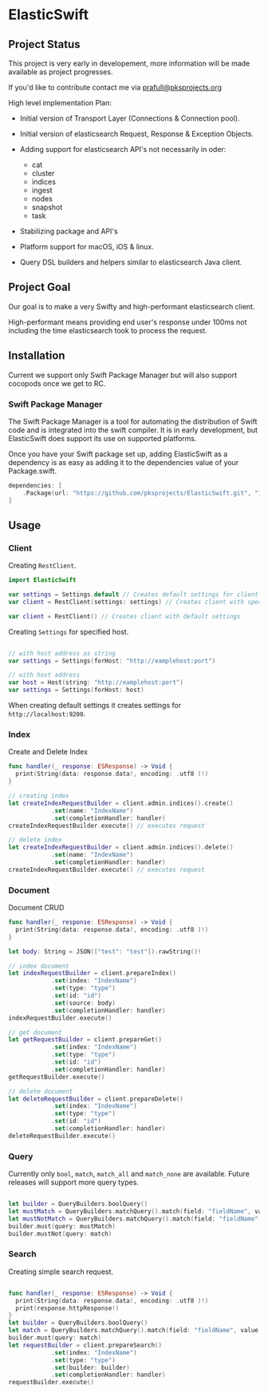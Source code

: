 # ElasticSwift

## Project Status

This project is very early in developement, more information will be made available as project progresses.

If you'd like to contribute contact me via <prafull@pksprojects.org>

High level implementation Plan:

* Initial version of Transport Layer (Connections & Connection pool).

* Initial version of elasticsearch Request, Response & Exception Objects.

* Adding support for elasticsearch API's not necessarily in oder:
  * cat
  * cluster
  * indices
  * ingest
  * nodes
  * snapshot
  * task

* Stabilizing package and API's

* Platform support for macOS, iOS & linux.

* Query DSL builders and helpers similar to elasticsearch Java client.

## Project Goal

Our goal is to make a very Swifty and high-performant elasticsearch client.

High-performant means providing end user's response under 100ms not including the time elasticsearch took to process the request.

## Installation

Current we support only Swift Package Manager but will also support cocopods once we get to RC.

### Swift Package Manager

The Swift Package Manager is a tool for automating the distribution of Swift code and is integrated into the swift compiler. It is in early development, but ElasticSwift does support its use on supported platforms.

Once you have your Swift package set up, adding ElasticSwift as a dependency is as easy as adding it to the dependencies value of your Package.swift.

```swift
dependencies: [
    .Package(url: "https://github.com/pksprojects/ElasticSwift.git", "1.0.0-alpha.1")
]
```

## Usage

### Client

Creating `RestClient`.

```swift
import ElasticSwift

var settings = Settings.default // Creates default settings for client
var client = RestClient(settings: settings) // Creates client with specified settings

var client = RestClient() // Creates client with default settings

```

Creating `Settings` for specified host.

```swift

// with host address as string
var settings = Settings(forHost: "http://eamplehost:port")

// with host address
var host = Host(string: "http://eamplehost:port")
var settings = Settings(forHost: host)

```

When creating default settings it creates settings for `http://localhost:9200`.

### Index

Create and Delete Index

```swift
func handler(_ response: ESResponse) -> Void {
  print(String(data: response.data!, encoding: .utf8 )!)
}

// creating index
let createIndexRequestBuilder = client.admin.indices().create()
            .set(name: "IndexName")
            .set(completionHandler: handler)
createIndexRequestBuilder.execute() // executes request

// delete index
let createIndexRequestBuilder = client.admin.indices().delete()
            .set(name: "IndexName")
            .set(completionHandler: handler)
createIndexRequestBuilder.execute() // executes request

```

### Document

Document CRUD

```swift
func handler(_ response: ESResponse) -> Void {
  print(String(data: response.data!, encoding: .utf8 )!)
}

let body: String = JSON(["test": "test"]).rawString()!

// index document
let indexRequestBuilder = client.prepareIndex()
            .set(index: "IndexName")
            .set(type: "type")
            .set(id: "id")
            .set(source: body)
            .set(completionHandler: handler)
indexRequestBuilder.execute()

// get document
let getRequestBuilder = client.prepareGet()
            .set(index: "IndexName")
            .set(type: "type")
            .set(id: "id")
            .set(completionHandler: handler)
getRequestBuilder.execute()

// delete document
let deleteRequestBuilder = client.prepareDelete()
            .set(index: "IndexName")
            .set(type: "type")
            .set(id: "id")
            .set(completionHandler: handler)
deleteRequestBuilder.execute()

```

### Query

Currently only `bool`, `match`, `match_all` and `match_none` are available. Future releases will support more query types.

```swift

let builder = QueryBuilders.boolQuery()
let mustMatch = QueryBuilders.matchQuery().match(field: "fieldName", value: "value")
let mustNotMatch = QueryBuilders.matchQuery().match(field: "fieldName", value: "value")
builder.must(query: mustMatch)
builder.mustNot(query: match)

```

### Search

Creating simple search request.

```swift

func handler(_ response: ESResponse) -> Void {
  print(String(data: response.data!, encoding: .utf8 )!)
  print(response.httpResponse!)
}
let builder = QueryBuilders.boolQuery()
let match = QueryBuilders.matchQuery().match(field: "fieldName", value: "value")
builder.must(query: match)
let requestBuilder = client.prepareSearch()
            .set(index: "IndexName")
            .set(type: "type")
            .set(builder: builder)
            .set(completionHandler: handler)
requestBuilder.execute()

```
